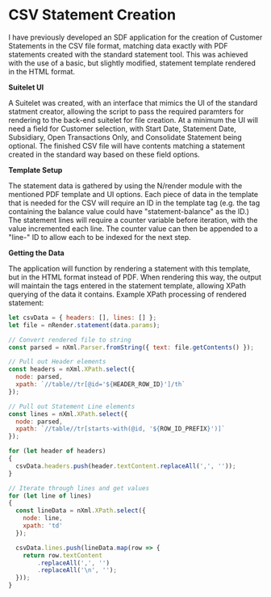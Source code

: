 <!-- BEGIN ARISE ------------------------------
Title:: "CSV Statement Creator"

Author:: "Josh Simpson"
Description:: "CSV Satement creation application"
Language:: "en"
Thumbnail:: ""
Published Date:: "2025-10-07"
Modified Date:: "2025-10-07"

---- END ARISE \\ DO NOT MODIFY THIS LINE ---->

# CSV Statement Creation

I have previously developed an SDF application for the creation of Customer Statements in the CSV file format, matching data exactly with PDF statements created with the standard statement tool.
This was achieved with the use of a basic, but slightly modified, statement template rendered in the HTML format.

**Suitelet UI**

A Suitelet was created, with an interface that mimics the UI of the standard statment creator, allowing the script to pass the required paramters for rendering to the back-end suitelet for file creation. At a minimum the UI will need a field for Customer selection, with Start Date, Statement Date, Subsidiary, Open Transactions Only, and Consolidate Statement being optional. The finished CSV file will have contents matching a statement created in the standard way based on these field options.

**Template Setup**

The statement data is gathered by using the N/render module with the mentioned PDF template and UI options. Each piece of data in the template that is needed for the CSV will require an ID in the template tag (e.g. the tag containing the balance value could have "statement-balance" as the ID.) The statement lines will require a counter variable before iteration, with the value incremented each line. The counter value can then be appended to a "line-" ID to allow each to be indexed for the next step.

**Getting the Data**

The application will function by rendering a statement with this template, but in the HTML format instead of PDF. When rendering this way, the output will maintain the tags entered in the statement template, allowing XPath querying of the data it contains.
Example XPath processing of rendered statement:
```javascript
let csvData = { headers: [], lines: [] };
let file = nRender.statement(data.params);

// Convert rendered file to string
const parsed = nXml.Parser.fromString({ text: file.getContents() });

// Pull out Header elements
const headers = nXml.XPath.select({
  node: parsed,
  xpath: `//table//tr[@id='${HEADER_ROW_ID}']/th`
});

// Pull out Statement Line elements
const lines = nXml.XPath.select({
  node: parsed,
  xpath: `//table//tr[starts-with(@id, '${ROW_ID_PREFIX}')]`
});

for (let header of headers)
{
  csvData.headers.push(header.textContent.replaceAll(',', ''));
}

// Iterate through lines and get values
for (let line of lines)
{
  const lineData = nXml.XPath.select({
    node: line,
    xpath: 'td'
  });

  csvData.lines.push(lineData.map(row => {
    return row.textContent
        .replaceAll(',', '')
        .replaceAll('\n', '');
  }));
}
```
